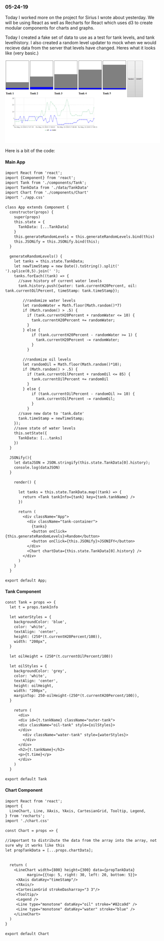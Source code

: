 ### 05-24-19
Today I worked more on the project for Sirius I wrote about yesterday. We will be using React as well as Recharts for React which uses d3 to create modular components for charts and graphs.

Today I created a fake set of data to use as a test for tank levels, and tank levelhistory. I also created a random level updater to mock when we would recieve data from the server that levels have changed. Heres what it looks like (very basic.)

![live tank simulation](https://github.com/jordanvidrine/coding-journey/blob/master/Daily%20Logs/files/Screenshot_2019-05-24%20React%20App.png)

Here is a bit of the code:

#### Main App
```
import React from 'react';
import {Component} from 'react';
import Tank from './components/Tank';
import TankData from './data/TankData'
import Chart from './components/Chart'
import './app.css'

class App extends Component {
  constructor(props) {
    super(props)
    this.state = {
      TankData: [...TankData]
    }
    this.generateRandomLevels = this.generateRandomLevels.bind(this)
    this.JSONify = this.JSONify.bind(this);
  }

  generateRandomLevels() {
    let tanks = this.state.TankData;
    let newTimeStamp = new Date().toString().split(' ').splice(0,5).join(' ');
    tanks.forEach((tank) => {
      //save history of current water levels
      tank.history.push({water: tank.currentH20Percent, oil: tank.currentOilPercent, timeStamp: tank.timeStamp});

        //randomize water levels
        let randomWater = Math.floor(Math.random()*7)
        if (Math.random() > .5) {
          if (tank.currentH20Percent + randomWater <= 10) {
            tank.currentH20Percent += randomWater;
          }
        } else {
            if (tank.currentH20Percent - randomWater >= 1) {
              tank.currentH20Percent -= randomWater;
            }
          }

        //randomize oil levels
        let randomOil = Math.floor(Math.random()*10);
        if (Math.random() > .5) {
          if (tank.currentOilPercent + randomOil <= 85) {
            tank.currentOilPercent += randomOil
          }
        } else {
            if (tank.currentOilPercent - randomOil >= 10) {
              tank.currentOilPercent -= randomOil;
            }
          }
      //save new date to 'tank.date'
      tank.timeStamp = newTimeStamp;
    });
    //save state of water levels
    this.setState({
      TankData: [...tanks]
    })
  }

  JSONify(){
    let dataJSON = JSON.stringify(this.state.TankData[0].history);
    console.log(dataJSON)
  }

    render() {

      let tanks = this.state.TankData.map((tank) => {
        return <Tank tankInfo={tank} key={tank.tankName} />
      })

      return (
        <div className="App">
          <div className="tank-container">
            {tanks}
            <button onClick={this.generateRandomLevels}>Random</button>
            <button onClick={this.JSONify}>JSONIFY</button>
          </div>
          <Chart chartData={this.state.TankData[0].history} />
        </div>
      )
    }
  }

export default App;
```

#### Tank Component
```
const Tank = props => {
  let t = props.tankInfo

  let waterStyles = {
    backgroundColor: 'blue',
    color: 'white',
    textAlign: 'center',
    height: (250*(t.currentH20Percent/100)),
    width: "200px",
  }

  let oilHeight = (250*(t.currentOilPercent/100))

  let oilStyles = {
    backgroundColor: 'grey',
    color: 'white',
    textAlign: 'center',
    height: oilHeight,
    width: "200px",
    marginTop: 250-oilHeight-(250*(t.currentH20Percent/100)),
  }

    return (
      <div>
      <div id={t.tankName} className="outer-tank">
      <div className="oil-tank" style={oilStyles}>
      </div>
        <div className="water-tank" style={waterStyles}>
        </div>
      </div>
      <h2>{t.tankName}</h2>
      <p>{t.time}</p>
      </div>
    )
  }

export default Tank
```

#### Chart Component
```
import React from 'react';
import {
  LineChart, Line, XAxis, YAxis, CartesianGrid, Tooltip, Legend,
} from 'recharts';
import './chart.css'

const Chart = props => {

//important to distribute the data from the array into the array, not sure why it works like this
let propTankData = [...props.chartData];


  return (
    <LineChart width={800} height={300} data={propTankData}
          margin={{top: 5, right: 30, left: 20, bottom: 5}}>
     <XAxis dataKey="timeStamp"/>
     <YAxis/>
     <CartesianGrid strokeDasharray="3 3"/>
     <Tooltip/>
     <Legend />
     <Line type="monotone" dataKey="oil" stroke="#82ca9d" />
     <Line type="monotone" dataKey="water" stroke="blue" />
    </LineChart>
  )
}

export default Chart
```
